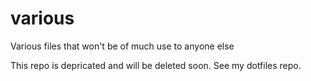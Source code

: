 # various
Various files that won't be of much use to anyone else

This repo is depricated and will be deleted soon. See my dotfiles repo.
